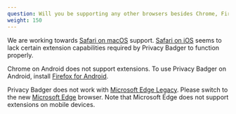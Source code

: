 ```yaml
---
question: Will you be supporting any other browsers besides Chrome, Firefox, Edge and Opera?
weight: 150
---
```


We are working towards [Safari on macOS](https://github.com/EFForg/privacybadger/issues/549#issuecomment-1209648999) support. [Safari on iOS](https://github.com/EFForg/privacybadger/issues/549#issuecomment-744583479) seems to lack certain extension capabilities required by Privacy Badger to function properly.

Chrome on Android does not support extensions. To use Privacy Badger on Android, install [Firefox for Android](https://play.google.com/store/apps/details?id=org.mozilla.firefox).

Privacy Badger does not work with [Microsoft Edge Legacy](https://support.microsoft.com/en-us/help/4533505/what-is-microsoft-edge-legacy). Please switch to the new [Microsoft Edge](https://www.microsoft.com/en-us/edge) browser. Note that Microsoft Edge does not support extensions on mobile devices.
